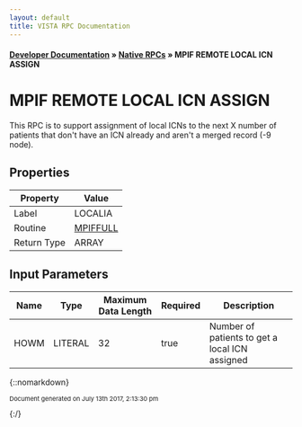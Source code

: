 ```yaml
---
layout: default
title: VISTA RPC Documentation
---
```


#### [Developer Documentation](../index) &#187; [Native RPCs](TableOfContents) &#187; MPIF REMOTE LOCAL ICN ASSIGN<br/>
# MPIF REMOTE LOCAL ICN ASSIGN

This RPC is to support assignment of local ICNs to the next X number of patients that don't have an ICN already and aren't a merged record (-9 node).

## Properties

Property | Value
--- | ---
Label | LOCALIA
Routine | [MPIFFULL](http://code.osehra.org/dox/Routine_MPIFFULL_source.html)
Return Type | ARRAY


## Input Parameters

Name | Type | Maximum Data Length | Required | Description
--- | --- | --- | --- | ---
HOWM | LITERAL | 32 | true | Number of patients to get a local ICN assigned



{::nomarkdown} <br/><p style="font-size: 11px">Document generated on July 13th 2017, 2:13:30 pm</p>{:/}